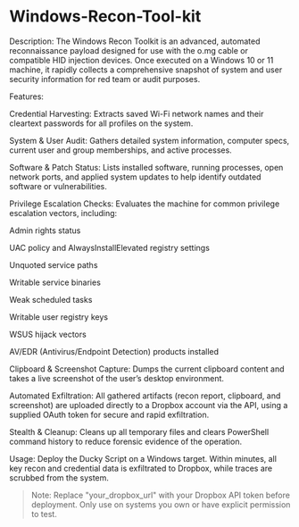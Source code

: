 # Windows-Recon-Tool-kit
Description: The Windows Recon Toolkit is an advanced, automated reconnaissance payload designed for use with the o.mg cable or compatible HID injection devices. Once executed on a Windows 10 or 11 machine, it rapidly collects a comprehensive snapshot of system and user security information for red team or audit purposes.

Features:

Credential Harvesting:
Extracts saved Wi-Fi network names and their cleartext passwords for all profiles on the system.

System & User Audit:
Gathers detailed system information, computer specs, current user and group memberships, and active processes.

Software & Patch Status:
Lists installed software, running processes, open network ports, and applied system updates to help identify outdated software or vulnerabilities.

Privilege Escalation Checks:
Evaluates the machine for common privilege escalation vectors, including:

Admin rights status

UAC policy and AlwaysInstallElevated registry settings

Unquoted service paths

Writable service binaries

Weak scheduled tasks

Writable user registry keys

WSUS hijack vectors

AV/EDR (Antivirus/Endpoint Detection) products installed


Clipboard & Screenshot Capture:
Dumps the current clipboard content and takes a live screenshot of the user’s desktop environment.

Automated Exfiltration:
All gathered artifacts (recon report, clipboard, and screenshot) are uploaded directly to a Dropbox account via the API, using a supplied OAuth token for secure and rapid exfiltration.

Stealth & Cleanup:
Cleans up all temporary files and clears PowerShell command history to reduce forensic evidence of the operation.


Usage:
Deploy the Ducky Script on a Windows target. Within minutes, all key recon and credential data is exfiltrated to Dropbox, while traces are scrubbed from the system.

> Note: Replace "your_dropbox_url" with your Dropbox API token before deployment. Only use on systems you own or have explicit permission to test.
